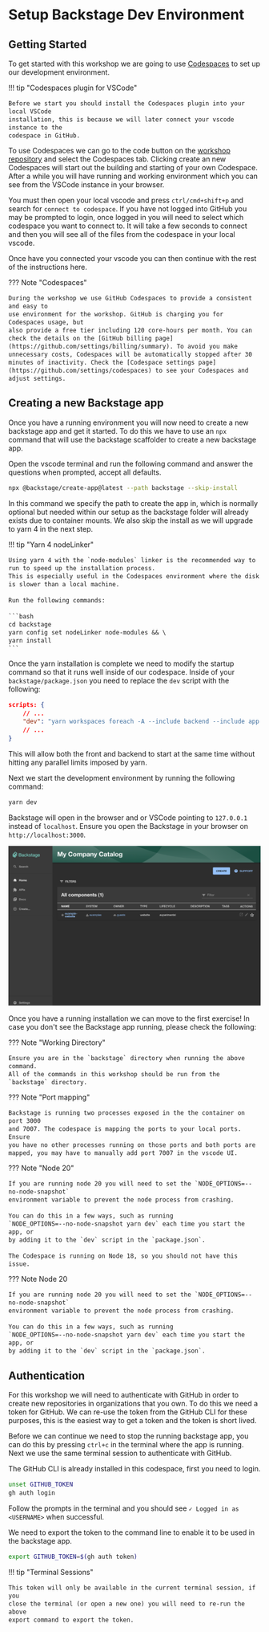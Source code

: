 # Setup Backstage Dev Environment

## Getting Started

To get started with this workshop we are going to use
[Codespaces](https://github.com/features/codespaces) to set up our development
environment.

!!! tip "Codespaces plugin for VSCode"

    Before we start you should install the Codespaces plugin into your local VSCode
    installation, this is because we will later connect your vscode instance to the
    codespace in GitHub.

To use Codespaces we can go to the code button on the
[workshop repository](https://github.com/philips-labs/automation-workshop) and
select the Codespaces tab. Clicking create an new Codespaces will start out the
building and starting of your own Codespace. After a while you will have running
and working environment which you can see from the VSCode instance in your
browser.

You must then open your local vscode and press `ctrl/cmd+shift+p` and search for
`connect to codespace`. If you have not logged into GitHub you may be prompted
to login, once logged in you will need to select which codespace you want to
connect to. It will take a few seconds to connect and then you will see all of
the files from the codespace in your local vscode.

Once have you connected your vscode you can then continue with the rest of the
instructions here.

??? Note "Codespaces"

    During the workshop we use GitHub Codespaces to provide a consistent and easy to
    use environment for the workshop. GitHub is charging you for Codespaces usage, but
    also provide a free tier including 120 core-hours per month. You can check the details on the [GitHub billing page](https://github.com/settings/billing/summary). To avoid you make unnecessary costs, Codespaces will be automatically stopped after 30 minutes of inactivity. Check the [Codespace settings page](https://github.com/settings/codespaces) to see your Codespaces and adjust settings.

## Creating a new Backstage app

Once you have a running environment you will now need to create a new backstage
app and get it started. To do this we have to use an `npx` command that will use
the backstage scaffolder to create a new backstage app.

Open the vscode terminal and run the following command and answer the questions
when prompted, accept all defaults.

```bash
npx @backstage/create-app@latest --path backstage --skip-install
```

In this command we specify the path to create the app in, which is normally
optional but needed within our setup as the backstage folder will already exists
due to container mounts. We also skip the install as we will upgrade to yarn 4
in the next step.

!!! tip "Yarn 4 nodeLinker"

    Using yarn 4 with the `node-modules` linker is the recommended way to run to speed up the installation process. 
    This is especially useful in the Codespaces environment where the disk is slower than a local machine.

    Run the following commands:

    ```bash
    cd backstage
    yarn config set nodeLinker node-modules && \
    yarn install
    ```

Once the yarn installation is complete we need to modify the startup command so
that it runs well inside of our codespace. Inside of your
`backstage/package.json` you need to replace the `dev` script with the
following:

```json
scripts: {
    // ...
    "dev": "yarn workspaces foreach -A --include backend --include app --parallel -j unlimited -v -i run start",
    // ...
}
```

This will allow both the front and backend to start at the same time without
hitting any parallel limits imposed by yarn.

Next we start the development environment by running the following command:

```bash
yarn dev
```

Backstage will open in the browser and or VSCode pointing to `127.0.0.1` instead
of `localhost`. Ensure you open the Backstage in your browser on
`http://localhost:3000`.

![Backstage App](./assets/getting_started_app.png)

Once you have a running installation we can move to the first exercise! In case
you don't see the Backstage app running, please check the following:

??? Note "Working Directory"

    Ensure you are in the `backstage` directory when running the above command.
    All of the commands in this workshop should be run from the `backstage` directory.

??? Note "Port mapping"

    Backstage is running two processes exposed in the the container on port 3000
    and 7007. The codespace is mapping the ports to your local ports. Ensure
    you have no other processes running on those ports and both ports are mapped, you may have to manually add port 7007 in the vscode UI.

??? Note "Node 20"

    If you are running node 20 you will need to set the `NODE_OPTIONS=--no-node-snapshot`
    environment variable to prevent the node process from crashing.

    You can do this in a few ways, such as running
    `NODE_OPTIONS=--no-node-snapshot yarn dev` each time you start the app, or
    by adding it to the `dev` script in the `package.json`.

    The Codespace is running on Node 18, so you should not have this issue.

??? Note Node 20

    If you are running node 20 you will need to set the `NODE_OPTIONS=--no-node-snapshot`
    environment variable to prevent the node process from crashing.

    You can do this in a few ways, such as running
    `NODE_OPTIONS=--no-node-snapshot yarn dev` each time you start the app, or
    by adding it to the `dev` script in the `package.json`.

## Authentication

For this workshop we will need to authenticate with GitHub in order to create
new repositories in organizations that you own. To do this we need a token for
GitHub. We can re-use the token from the GitHub CLI for these purposes, this is
the easiest way to get a token and the token is short lived.

Before we can continue we need to stop the running backstage app, you can do
this by pressing `ctrl+c` in the terminal where the app is running. Next we use
the same terminal session to authenticate with GitHub.

The GitHub CLI is already installed in this codespace, first you need to login.

```bash
unset GITHUB_TOKEN
gh auth login
```

Follow the prompts in the terminal and you should see
`✓ Logged in as <USERNAME>` when successful.

We need to export the token to the command line to enable it to be used in the
backstage app.

```bash
export GITHUB_TOKEN=$(gh auth token)
```

!!! tip "Terminal Sessions"

    This token will only be available in the current terminal session, if you
    close the terminal (or open a new one) you will need to re-run the above
    export command to export the token.
